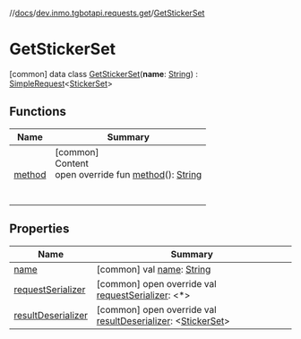 //[docs](../../../index.md)/[dev.inmo.tgbotapi.requests.get](../index.md)/[GetStickerSet](index.md)



# GetStickerSet  
 [common] data class [GetStickerSet](index.md)(**name**: [String](https://kotlinlang.org/api/latest/jvm/stdlib/kotlin/-string/index.html)) : [SimpleRequest](../../dev.inmo.tgbotapi.requests.abstracts/-simple-request/index.md)<[StickerSet](../../dev.inmo.tgbotapi.types.stickers/-sticker-set/index.md)>    


## Functions  
  
|  Name |  Summary | 
|---|---|
| <a name="dev.inmo.tgbotapi.requests.get/GetStickerSet/method/#/PointingToDeclaration/"></a>[method](method.md)| <a name="dev.inmo.tgbotapi.requests.get/GetStickerSet/method/#/PointingToDeclaration/"></a>[common]  <br>Content  <br>open override fun [method](method.md)(): [String](https://kotlinlang.org/api/latest/jvm/stdlib/kotlin/-string/index.html)  <br><br><br>|


## Properties  
  
|  Name |  Summary | 
|---|---|
| <a name="dev.inmo.tgbotapi.requests.get/GetStickerSet/name/#/PointingToDeclaration/"></a>[name](name.md)| <a name="dev.inmo.tgbotapi.requests.get/GetStickerSet/name/#/PointingToDeclaration/"></a> [common] val [name](name.md): [String](https://kotlinlang.org/api/latest/jvm/stdlib/kotlin/-string/index.html)   <br>|
| <a name="dev.inmo.tgbotapi.requests.get/GetStickerSet/requestSerializer/#/PointingToDeclaration/"></a>[requestSerializer](request-serializer.md)| <a name="dev.inmo.tgbotapi.requests.get/GetStickerSet/requestSerializer/#/PointingToDeclaration/"></a> [common] open override val [requestSerializer](request-serializer.md): <*>   <br>|
| <a name="dev.inmo.tgbotapi.requests.get/GetStickerSet/resultDeserializer/#/PointingToDeclaration/"></a>[resultDeserializer](result-deserializer.md)| <a name="dev.inmo.tgbotapi.requests.get/GetStickerSet/resultDeserializer/#/PointingToDeclaration/"></a> [common] open override val [resultDeserializer](result-deserializer.md): <[StickerSet](../../dev.inmo.tgbotapi.types.stickers/-sticker-set/index.md)>   <br>|

